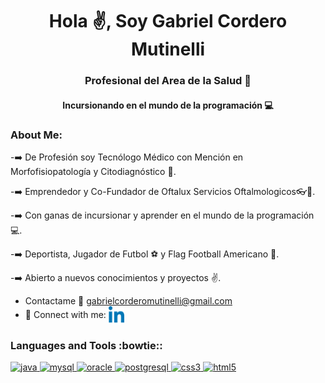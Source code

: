 <h1 align="center">Hola ✌️, Soy Gabriel Cordero Mutinelli </h1>
<h3 align="center">Profesional del Area de la Salud 🏥</h3>
<h4 align="center">Incursionando en el mundo de la programación 💻</h4>

### About Me:

-➡️ De Profesión soy Tecnólogo Médico con Mención en Morfofisiopatología y Citodiagnóstico 🔬.

-➡️ Emprendedor y Co-Fundador de Oftalux Servicios Oftalmologicos👓🏥.

-➡️ Con ganas de incursionar y aprender en el mundo de la programación 💻.

-➡️ Deportista, Jugador de Futbol ⚽ y Flag Football Americano 🏈.

-➡️ Abierto a nuevos conocimientos y proyectos ✌️.
<!-- - I'm currently learning more about:
    - <img src="https://www.vectorlogo.zone/logos/springio/springio-icon.svg" alt="spring" width="15" height="15" margin-right="3px"/> Microservices with Spring Boot
    - <img src="https://www.vectorlogo.zone/logos/docker/docker-icon.svg" alt="spring" width="15" height="15" margin-right="3px"/> Docker / Kubernetes
    - <img src="https://www.vectorlogo.zone/logos/nodejs/nodejs-icon.svg" alt="spring" width="15" height="15" margin-right="3px"/> Node.js -->
- Contactame 📲 gabrielcorderomutinelli@gmail.com
- :link: Connect with me: <a href="https://linkedin.com/in/gocrderomutinelli" target="_blank"><img align="center" src="https://raw.githubusercontent.com/Dhamary08/Email-Sign/master/linkedin-in.png" alt="Jaime%20Reyes" height="30" width="25"/></a>



<h3 align="left">Languages and Tools :bowtie::</h3>
    <p align="left"> <a href="#" target="_blank"> <img
                src="https://www.vectorlogo.zone/logos/java/java-icon.svg" alt="java"
                width="50" height="40" margin-right="3px"/> </a> <a href="https://spring.io/" target="_blank">  <img
                src="https://www.vectorlogo.zone/logos/mysql/mysql-icon.svg" alt="mysql"
                width="55" height="40" margin-right="3px"/> </a> </a> <a href="https://www.oracle.com/" target="_blank"> <img
                src="https://www.vectorlogo.zone/logos/oracle/oracle-ar21.svg" alt="oracle"
                width="40" height="40" margin-right="3px"/> </a> <a href="https://www.postgresql.org" target="_blank"> <img
                src="https://www.vectorlogo.zone/logos/postgresql/postgresql-icon.svg"
                alt="postgresql" width="50" height="40" margin-right="3px"/> </a>    <a href="https://www.w3schools.com/css/" target="_blank"> <img
                src="https://cdn1.iconfinder.com/data/icons/logotypes/32/badge-css-3-128.png" alt="css3"
                width="40" height="40" margin-right="3px"/> </a> <a href="https://www.w3.org/html/" target="_blank"> <img
                src="https://www.vectorlogo.zone/logos/w3_html5/w3_html5-icon.svg" alt="html5"
                width="40" height="40" margin-right="3px"/> </a> <a href="https://developer.mozilla.org/en-US/docs/Web/JavaScript"
            target="_blank"></a></p>
